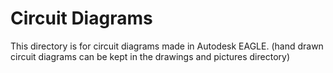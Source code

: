 # Circuit Diagrams
This directory is for circuit diagrams made in Autodesk EAGLE.
(hand drawn circuit diagrams can be kept in the drawings and pictures directory)
